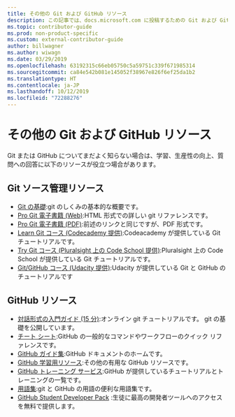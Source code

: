 ```yaml
---
title: その他の Git および GitHub リソース
description: この記事では、docs.microsoft.com に投稿するための Git および GitHub の学習に関する推奨されるリソースの一覧を示します。
ms.topic: contributor-guide
ms.prod: non-product-specific
ms.custom: external-contributor-guide
author: billwagner
ms.author: wiwagn
ms.date: 03/29/2019
ms.openlocfilehash: 63192315c66eb05750c5a59751c339f671985314
ms.sourcegitcommit: ca84e542b081e145052f38967e826f6ef25da1b2
ms.translationtype: HT
ms.contentlocale: ja-JP
ms.lasthandoff: 10/12/2019
ms.locfileid: "72288276"
---
```

# <a name="additional-git-and-github-resources"></a>その他の Git および GitHub リソース

Git または GitHub についてまだよく知らない場合は、学習、生産性の向上、質問への回答に以下のリソースが役立つ場合があります。

## <a name="git-source-control-resources"></a>Git ソース管理リソース

- [Git の基礎](https://go.microsoft.com/fwlink/?linkid=853939):git のしくみの基本的な概要です。
- [Pro Git 電子書籍 (Web)](https://go.microsoft.com/fwlink/?linkid=853940):HTML 形式での詳しい git リファレンスです。
- [Pro Git 電子書籍 (PDF)](https://progit2.s3.amazonaws.com/en/2016-03-22-f3531/progit-en.1084.pdf):前述のリンクと同じですが、PDF 形式です。
- [Learn Git コース (Codecademy 提供)](https://www.codecademy.com/learn/learn-git):Codeacademy が提供している Git チュートリアルです。
- [Try Git コース (Pluralsight 上の Code School 提供)](https://www.pluralsight.com/courses/code-school-git-real):Pluralsight 上の Code School が提供している Git チュートリアルです。
- [Git/GitHub コース (Udacity 提供)](https://www.udacity.com/course/how-to-use-git-and-github--ud775):Udacity が提供している Git と GitHub のチュートリアルです

## <a name="github-resources"></a>GitHub リソース

- [対話形式の入門ガイド (15 分)](https://try.github.io/):オンライン git チュートリアルです。 git の基礎を公開しています。
- [チート シート](https://go.microsoft.com/fwlink/?linkid=853941):GitHub の一般的なコマンドやワークフローのクイック リファレンスです。
- [GitHub ガイド集](https://guides.github.com/):GitHub ドキュメントのホームです。
- [GitHub 学習用リソース](https://help.github.com/articles/git-and-github-learning-resources/):その他の有用な GitHub リソースです。
- [GitHub トレーニング サービス](https://services.github.com/training/):GitHub が提供しているチュートリアルとトレーニングの一覧です。
- [用語集](https://help.github.com/articles/github-glossary):git と GitHub の用語の便利な用語集です。
- [GitHub Student Developer Pack](https://education.github.com/pack) :生徒に最高の開発者ツールへのアクセスを無料で提供します。
